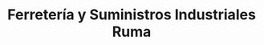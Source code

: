 ---
title: "Ferretería y Suministros Industriales Ruma"
url: /rubi/ferreteria-y-suministros-industriales-ruma/
shop: hardware
---